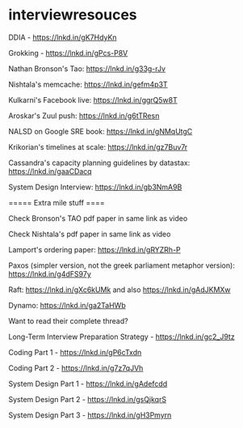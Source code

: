 # interviewresouces

DDIA - https://lnkd.in/gK7HdyKn

Grokking - https://lnkd.in/gPcs-P8V

Nathan Bronson's Tao: https://lnkd.in/g33g-rJv

Nishtala's memcache: https://lnkd.in/gefm4p3T

Kulkarni's Facebook live: https://lnkd.in/ggrQ5w8T

Aroskar's Zuul push: https://lnkd.in/g6tTResn

NALSD on Google SRE book: https://lnkd.in/gNMqUtgC

Krikorian's timelines at scale: https://lnkd.in/gz7Buv7r
 
Cassandra's capacity planning guidelines by datastax: https://lnkd.in/gaaCDacq

System Design Interview: https://lnkd.in/gb3NmA9B

===== Extra mile stuff ====

Check Bronson's TAO pdf paper in same link as video

Check Nishtala's pdf paper in same link as video

Lamport's ordering paper: https://lnkd.in/gRYZRh-P

Paxos (simpler version, not the greek parliament metaphor version): https://lnkd.in/g4dFS97y

Raft: https://lnkd.in/gXc6kUMk and also https://lnkd.in/gAdJKMXw

Dynamo: https://lnkd.in/ga2TaHWb

Want to read their complete thread?

Long-Term Interview Preparation Strategy - https://lnkd.in/gc2_J9tz

Coding Part 1 - https://lnkd.in/gP6cTxdn

Coding Part 2 - https://lnkd.in/g7z7qJVh

System Design Part 1 - https://lnkd.in/gAdefcdd

System Design Part 2 - https://lnkd.in/gsQjkqrS

System Design Part 3 - https://lnkd.in/gH3Pmyrn
